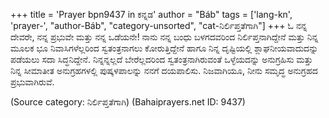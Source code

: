 +++
title = 'Prayer bpn9437 in ಕನ್ನಡ'
author = "Báb"
tags = ['lang-kn', 'prayer-', "author-Báb", "category-unsorted", "cat-ನಿರ್ಲಿಪ್ತತೆಗಾಗಿ"]
+++
ಓ ನನ್ನ ದೇವರೇ, ನನ್ನ ಪ್ರಭುವೇ ಮತ್ತು ನನ್ನ ಒಡೆಯನೇ! ನಾನು ನನ್ನ ಬಂಧು ಬಳಗದವರಿಂದ ನಿರ್ಲಿಪ್ತನಾಗಿದ್ದೇನೆ ಮತ್ತು ನಿನ್ನ ಮೂಲಕ ಭೂ ನಿವಾಸಿಗಳೆಲ್ಲರಿಂದ ಸ್ವತಂತ್ರನಾಗಲು ಕೋರುತ್ತಿದ್ದೇನೆ ಹಾಗೂ ನಿನ್ನ ದೃಷ್ಟಿಯಲ್ಲಿ ಶ್ಲಾಘನೀಯವಾದುದನ್ನು ಪಡೆಯಲು ಸದಾ ಸಿದ್ಧನಿದ್ದೇನೆ.  ನಿನ್ನನ್ನಲ್ಲದೆ ಬೇರೆಲ್ಲದರಿಂದ ಸ್ವತಂತ್ರನಾಗಿರುವಂತೆ  ಒಳ್ಳೆಯದನ್ನು ಅನುಗ್ರಹಿಸು ಮತ್ತು ನಿನ್ನ ಸೀಮಾತೀತ ಅನುಗ್ರಹಗಳಲ್ಲಿ ಪುಷ್ಕಳಪಾಲನ್ನು ನನಗೆ ದಯಪಾಲಿಸು.  ನಿಜವಾಗಿಯೂ, ನೀನು ಸಮೃದ್ಧ ಅನುಗ್ರಹದ ಪ್ರಭುವಾಗಿರುವೆ.

(Source category: ನಿರ್ಲಿಪ್ತತೆಗಾಗಿ)
(Bahaiprayers.net ID: 9437)

